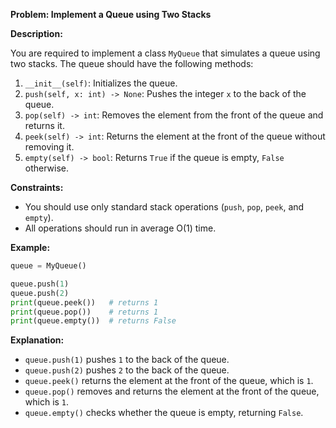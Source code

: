  **Problem: Implement a Queue using Two Stacks**

**Description:**

You are required to implement a class `MyQueue` that simulates a queue using two stacks. The queue should have the following methods:

1. `__init__(self)`: Initializes the queue.
2. `push(self, x: int) -> None`: Pushes the integer `x` to the back of the queue.
3. `pop(self) -> int`: Removes the element from the front of the queue and returns it.
4. `peek(self) -> int`: Returns the element at the front of the queue without removing it.
5. `empty(self) -> bool`: Returns `True` if the queue is empty, `False` otherwise.

**Constraints:**

- You should use only standard stack operations (`push`, `pop`, `peek`, and `empty`).
- All operations should run in average O(1) time.

**Example:**

```python
queue = MyQueue()

queue.push(1)
queue.push(2)
print(queue.peek())   # returns 1
print(queue.pop())    # returns 1
print(queue.empty())  # returns False
```

**Explanation:**

- `queue.push(1)` pushes `1` to the back of the queue.
- `queue.push(2)` pushes `2` to the back of the queue.
- `queue.peek()` returns the element at the front of the queue, which is `1`.
- `queue.pop()` removes and returns the element at the front of the queue, which is `1`.
- `queue.empty()` checks whether the queue is empty, returning `False`.
